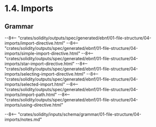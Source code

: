 <!-- This file is generated automatically by infrastructure scripts. Please don't edit by hand. -->

# 1.4. Imports

## Grammar

--8<-- "crates/solidity/outputs/spec/generated/ebnf/01-file-structure/04-imports/import-directive.html"
--8<-- "crates/solidity/outputs/spec/generated/ebnf/01-file-structure/04-imports/simple-import-directive.html"
--8<-- "crates/solidity/outputs/spec/generated/ebnf/01-file-structure/04-imports/star-import-directive.html"
--8<-- "crates/solidity/outputs/spec/generated/ebnf/01-file-structure/04-imports/selecting-import-directive.html"
--8<-- "crates/solidity/outputs/spec/generated/ebnf/01-file-structure/04-imports/selected-import.html"
--8<-- "crates/solidity/outputs/spec/generated/ebnf/01-file-structure/04-imports/import-path.html"
--8<-- "crates/solidity/outputs/spec/generated/ebnf/01-file-structure/04-imports/using-directive.html"

--8<-- "crates/solidity/inputs/schema/grammar/01-file-structure/04-imports/notes.md"
